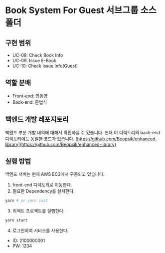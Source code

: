 # Book System For Guest 서브그룹 소스 폴더

## 구현 범위
- UC-08: Check Book Info
- UC-09: Issue E-Book
- UC-10: Check Issue Info(Guest)

## 역할 분배
- Front-end: 임동영
- Back-end: 문법식

## 백엔드 개발 레포지토리
백엔드 부분 개발 내역에 대해서 확인하실 수 있습니다. 현재 이 디렉토리의 back-end 디렉토리에도 동일한 코드가 있습니다.
[https://github.com/Beopsik/enhanced-library](https://github.com/Beopsik/enhanced-library)

## 실행 방법

백엔드 서버는 현재 AWS EC2에서 구동되고 있습니다.

1. front-end 디렉토리로 이동한다.
2. 필요한 Dependency를 설치한다.

```bash
yarn # or yarn init
```

3. 리액트 프로젝트를 실행한다.

```bash
yarn start
```

4. 로그인하여 서비스를 사용한다.
  - ID: 2100000001
  - PW: 1234


